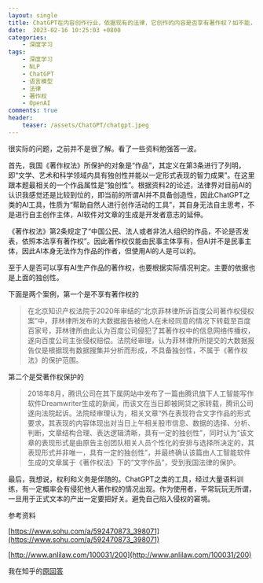 ```yaml
---
layout: single
title: ChatGPT在内容创作行业，依据现有的法律，它创作的内容是否享有著作权？如不能，如何界定内容的归属？
date:  2023-02-16 10:25:03 +0800
categories: 
    - 深度学习
tags: 
    - 深度学习
    - NLP
    - ChatGPT
    - 语言模型
    - 法律
    - 著作权
    - OpenAI
comments: true
header:
    teaser: /assets/ChatGPT/chatgpt.jpeg
---
```


很实际的问题，之前并不是很了解。看了一些资料勉强答一波。

首先，我国《著作权法》所保护的对象是“作品”，其定义在第3条进行了列明，即“文学、艺术和科学领域内具有独创性并能以一定形式表现的智力成果”。在这里跟本题最相关的一个作品属性是“独创性”。根据资料2的论述，法律界对目前AI的认识我感觉还是比较到位的，即当前的所谓AI并不具备创造性，因此ChatGPT之类的AI工具，性质为“帮助自然人进行创作活动的工具”，其自身无法自主思考，不是进行自主创作主体，AI软件对文章的生成是开发者意志的延伸。

《著作权法》第2条规定了“中国公民、法人或者非法人组织的作品，不论是否发表，依照本法享有著作权”。因此著作权仅能由民事主体享有，但AI并不是民事主体，因此AI本身无法作为作品的作者，但使用AI的人是可以的。

至于人是否可以享有AI生产作品的著作权，也要根据实际情况判定。主要的依据也是上面的独创性。

下面是两个案例，第一个是不享有著作权的 

> 在北京知识产权法院于2020年审结的“北京菲林律所诉百度公司著作权侵权案”中，菲林律所发布的大数据报告被他人在未经同意的情况下转载至百度百家号，菲林律所由此认为百度公司侵犯了其著作权中的信息网络传播权，遂向百度公司主张侵权赔偿。法院经审理，认为菲林律所所提交的大数据报告仅是根据现有数据搜集并分析而形成，不具备独创性，不属于《著作权法》的保护范围。
> 

第二个是受著作权保护的

> 2018年8月，腾讯公司在其下属网站中发布了一篇由腾讯旗下人工智能写作软件Dreamwriter生成的新闻，而该文在当日即被网贷之家转载，腾讯公司遂向法院起诉。法院经审理认为，相关文章“外在表现符合文字作品的形式要求，其表现的内容体现出对当日上午相关股市信息、数据的选择、分析、判断，文章结构合理、表达逻辑清晰，具有一定的独创性”，同时认为“该文章的表现形式是由原告主创团队相关人员个性化的安排与选择所决定的，其表现形式并非唯一，具有一定的独创性”，并最终确认该篇由人工智能软件生成的文章属于《著作权法》下的“文字作品”，受到我国法律的保护。
> 

最后，我想说，权利和义务是伴随的。ChatGPT之类的工具，经过大量语料训练，有一定概率会有侵犯他人著作权的情况出现。作为使用者，平常玩玩无所谓，一旦用于正式文本的产出一定要把好关。避免自己陷入侵权的窘境。

参考资料

[https://www.sohu.com/a/592470873_398071](https://www.sohu.com/a/592470873_398071)

[http://www.anlilaw.com/100031/200](http://www.anlilaw.com/100031/200)

我在知乎的[原回答](https://www.zhihu.com/answer/2874559014)